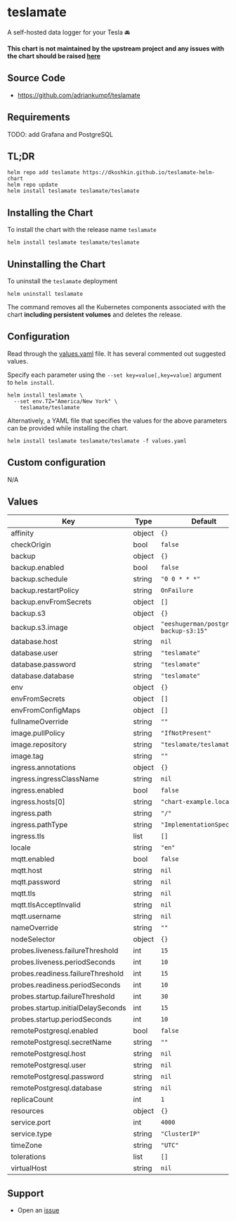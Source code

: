# teslamate

A self-hosted data logger for your Tesla 🚘

**This chart is not maintained by the upstream project and any issues with the chart should be raised [here](https://github.com/dkoshkin/teslamate-helm-chart/issues/new/choose)**

## Source Code

* <https://github.com/adriankumpf/teslamate>

## Requirements

TODO: add Grafana and PostgreSQL

## TL;DR

```console
helm repo add teslamate https://dkoshkin.github.io/teslamate-helm-chart
helm repo update
helm install teslamate teslamate/teslamate
```

## Installing the Chart

To install the chart with the release name `teslamate`

```console
helm install teslamate teslamate/teslamate
```

## Uninstalling the Chart

To uninstall the `teslamate` deployment

```console
helm uninstall teslamate
```

The command removes all the Kubernetes components associated with the chart **including persistent volumes** and deletes the release.

## Configuration

Read through the [values.yaml](./values.yaml) file. It has several commented out suggested values.

Specify each parameter using the `--set key=value[,key=value]` argument to `helm install`.

```console
helm install teslamate \
  --set env.TZ="America/New York" \
    teslamate/teslamate
```

Alternatively, a YAML file that specifies the values for the above parameters can be provided while installing the chart.

```console
helm install teslamate teslamate/teslamate -f values.yaml
```

## Custom configuration

N/A

## Values

| Key | Type | Default | Description |
|-----|------|---------|-------------|
| affinity | object | `{}` |  |
| checkOrigin | bool | `false` |  |
| backup | object | `{}` |  |
| backup.enabled | bool | `false` |  |
| backup.schedule | string | `"0 0 * * *"` |  |
| backup.restartPolicy | string | `OnFailure` |  |
| backup.envFromSecrets | object | `[]` |  |
| backup.s3 | object | `{}` |  |
| backup.s3.image | object | `"eeshugerman/postgres-backup-s3:15"` |  |
| database.host | string | `nil` |  |
| database.user | string | `"teslamate"` |  |
| database.password | string | `"teslamate"` |  |
| database.database | string | `"teslamate"` |  |
| env | object | `{}` |  |
| envFromSecrets | object | `[]` |  |
| envFromConfigMaps | object | `[]` |  |
| fullnameOverride | string | `""` |  |
| image.pullPolicy | string | `"IfNotPresent"` |  |
| image.repository | string | `"teslamate/teslamate"` |  |
| image.tag | string | `""` |  |
| ingress.annotations | object | `{}` |  |
| ingress.ingressClassName | string | `nil` |  |
| ingress.enabled | bool | `false` |  |
| ingress.hosts[0] | string | `"chart-example.local"` |  |
| ingress.path | string | `"/"` |  |
| ingress.pathType | string | `"ImplementationSpecific"` |  |
| ingress.tls | list | `[]` |  |
| locale | string | `"en"` |  |
| mqtt.enabled | bool | `false` |  |
| mqtt.host | string | `nil` |  |
| mqtt.password | string | `nil` |  |
| mqtt.tls | string | `nil` |  |
| mqtt.tlsAcceptInvalid | string | `nil` |  |
| mqtt.username | string | `nil` |  |
| nameOverride | string | `""` |  |
| nodeSelector | object | `{}` |  |
| probes.liveness.failureThreshold | int | `15` |  |
| probes.liveness.periodSeconds | int | `10` |  |
| probes.readiness.failureThreshold | int | `15` |  |
| probes.readiness.periodSeconds | int | `10` |  |
| probes.startup.failureThreshold | int | `30` |  |
| probes.startup.initialDelaySeconds | int | `15` |  |
| probes.startup.periodSeconds | int | `10` |  |
| remotePostgresql.enabled | bool | `false` |  |
| remotePostgresql.secretName | string | `""` |  |
| remotePostgresql.host | string | `nil` |  |
| remotePostgresql.user | string | `nil` |  |
| remotePostgresql.password | string | `nil` |  |
| remotePostgresql.database | string | `nil` |  |
| replicaCount | int | `1` |  |
| resources | object | `{}` |  |
| service.port | int | `4000` |  |
| service.type | string | `"ClusterIP"` |  |
| timeZone | string | `"UTC"` |  |
| tolerations | list | `[]` |  |
| virtualHost | string | `nil` |  |


## Support

- Open an [issue](https://github.com/dkoshkin/teslamate-helm-chart/issues/new/choose)

